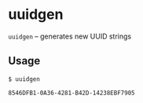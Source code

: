 # uuidgen

`uuidgen` – generates new UUID strings

## Usage
```
$ uuidgen

8546DFB1-0A36-4281-B42D-14238EBF7905
```
